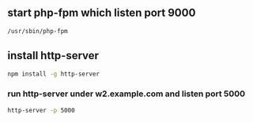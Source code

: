 ## start php-fpm which listen port 9000

```bash
/usr/sbin/php-fpm
```

## install http-server

```bash
npm install -g http-server
```

### run http-server under w2.example.com and listen port 5000

```bash
http-server -p 5000
```
